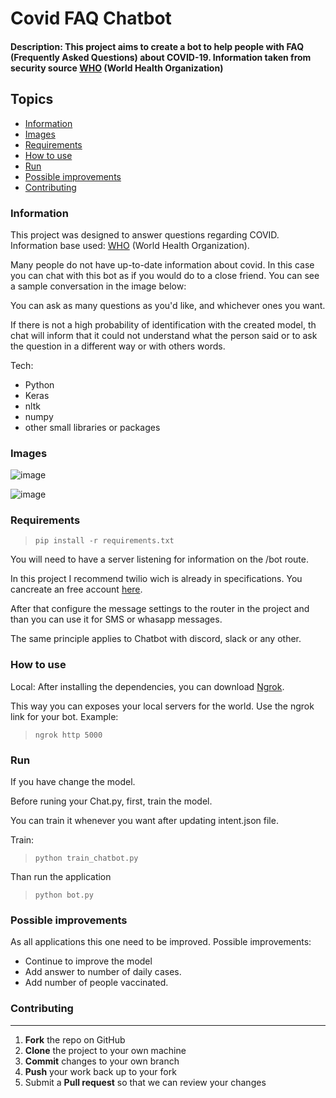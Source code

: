 # Covid FAQ Chatbot
#### Description: This project aims to create a bot to help people with FAQ (Frequently Asked Questions) about COVID-19. Information taken from security source [WHO](https://www.who.int/) (World Health Organization)
  
## Topics
* [Information](#information)
* [Images](#images)
* [Requirements](#requirements)
* [How to use](#how-to-use)
* [Run](#run)
* [Possible improvements](#possible-improvements)
* [Contributing](#contributing)


### Information
This project was designed to answer questions regarding COVID.
Information base used: [WHO](https://www.who.int/) (World Health Organization).

Many people do not have up-to-date information about covid. In this case you can chat with this bot as if you would do to a close friend.
You can see a sample conversation in the image below:

You can ask as many questions as you'd like, and whichever ones you want.

If there is not a high probability of identification with the created model, th chat will inform that it could not understand what the person said or to ask the question in a different way or with others words.

Tech: 

- Python
- Keras
- nltk
- numpy
- other small libraries or packages

### Images

![image](https://user-images.githubusercontent.com/18306550/123686425-b3750380-d847-11eb-87eb-e2d45ada5f0e.png)

![image](https://user-images.githubusercontent.com/18306550/123693442-f8049d00-d84f-11eb-8ac8-511b36bdbaa3.png)



### Requirements
>```
>pip install -r requirements.txt
>```

You will need to have a server listening for information on the /bot route.

In this project I recommend twilio wich is already in specifications. You cancreate an free account [here](https://www.twilio.com/).

After that configure the message settings to the router in the project and than you can use it for SMS or whasapp messages.

The same principle applies to Chatbot with discord, slack or any other.
  
### How to use
  
Local: After installing the dependencies, you can download [Ngrok](https://ngrok.com/download). 

This way you can exposes your local servers for the world. Use the ngrok link for your bot.
Example:
>```
>ngrok http 5000
>```

  
### Run

If you have change the model. 

Before runing your Chat.py, first, train the model. 

You can train it whenever you want after updating intent.json file.

Train:
>```
>python train_chatbot.py
>```

Than run the application 
>```
>python bot.py
>```

### Possible improvements

As all applications this one need to be improved. Possible improvements:

- Continue to improve the model
- Add answer to number of daily cases.
- Add number of people vaccinated.
  
### Contributing
------------

 1. **Fork** the repo on GitHub
 2. **Clone** the project to your own machine
 3. **Commit** changes to your own branch
 4. **Push** your work back up to your fork
 5. Submit a **Pull request** so that we can review your changes
